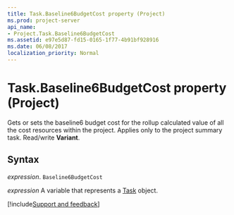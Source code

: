 ```yaml
---
title: Task.Baseline6BudgetCost property (Project)
ms.prod: project-server
api_name:
- Project.Task.Baseline6BudgetCost
ms.assetid: e97e5d87-fd15-0165-1f77-4b91bf928916
ms.date: 06/08/2017
localization_priority: Normal
---
```



# Task.Baseline6BudgetCost property (Project)

Gets or sets the baseline6 budget cost for the rollup calculated value of all the cost resources within the project. Applies only to the project summary task. Read/write  **Variant**.


## Syntax

_expression_. `Baseline6BudgetCost`

_expression_ A variable that represents a [Task](./Project.Task.md) object.

[!include[Support and feedback](~/includes/feedback-boilerplate.md)]